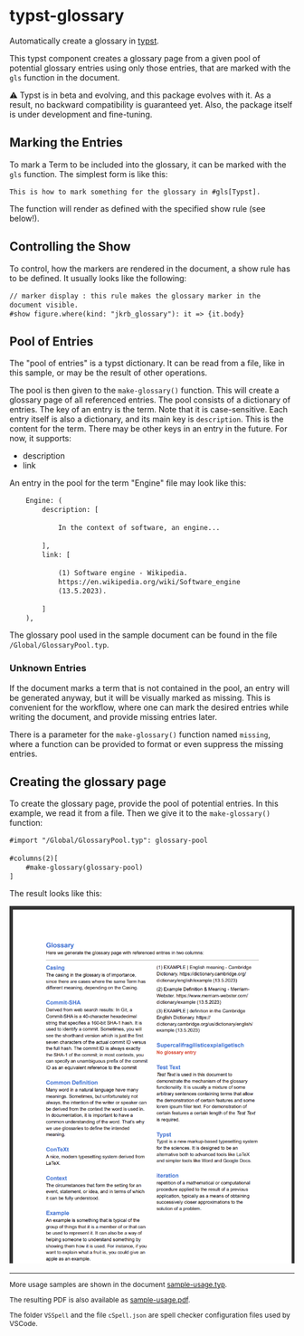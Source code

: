 # typst-glossary

Automatically create a glossary in [typst](https://typst.app/).

This typst component creates a glossary page from a given pool of potential glossary
entries using only those entries, that are marked with the `gls` function in the document.

⚠️ Typst is in beta and evolving, and this package evolves with it. As a result, no
backward compatibility is guaranteed yet. Also, the package itself is under development
and fine-tuning.

## Marking the Entries

To mark a Term to be included into the glossary, it can be marked with the `gls`
function. The simplest form is like this:

```typ
This is how to mark something for the glossary in #gls[Typst].
```

The function will render as defined with the specified show rule (see below!).


## Controlling the Show

To control, how the markers are rendered in the document, a show rule has to be defined. It usually looks like the following:

```typ
// marker display : this rule makes the glossary marker in the document visible.
#show figure.where(kind: "jkrb_glossary"): it => {it.body}
```

## Pool of Entries

The "pool of entries" is a typst dictionary. It can be read from a file, like in this
sample, or may be the result of other operations.

The pool is then given to the `make-glossary()` function. This will create a
glossary page of all referenced entries. The pool consists of a dictionary of entries. The
key of an entry is the term. Note that it is case-sensitive. Each entry itself is also a
dictionary, and its main key is `description`. This is the content for the term. There may
be other keys in an entry in the future. For now, it supports:

- description
- link

An entry in the pool for the term "Engine" file may look like this:

```typ
    Engine: (
        description: [

            In the context of software, an engine...

        ],
        link: [

            (1) Software engine - Wikipedia.
            https://en.wikipedia.org/wiki/Software_engine
            (13.5.2023).

        ]
    ),
```

The glossary pool used in the sample document can be found in the file `/Global/GlossaryPool.typ`.

### Unknown Entries

If the document marks a term that is not contained in the pool, an entry will be generated
anyway, but it will be visually marked as missing. This is convenient for the workflow,
where one can mark the desired entries while writing the document, and provide missing
entries later.

There is a parameter for the `make-glossary()` function named `missing`, where a function
can be provided to format or even suppress the missing entries.

## Creating the glossary page

To create the glossary page, provide the pool of potential entries. In this example, we
read it from a file. Then we give it to the `make-glossary()` function:

```typ
#import "/Global/GlossaryPool.typ": glossary-pool

#columns(2)[
    #make-glossary(glossary-pool)
]
```

The result looks like this:

![Index page](./Global/Pics/Screenshot%20Glossary.png)

<span style="font-size:9pt">
<hr>

More usage samples are shown in the document [sample-usage.typ](./sample-usage.typ).

The resulting PDF is also available as [sample-usage.pdf](./sample-usage.pdf).

The folder `VSSpell` and the file `cSpell.json` are spell checker configuration files used
by VSCode.

</span>